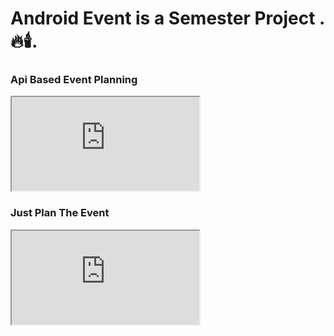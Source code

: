 # Android Event is a Semester Project .🔥🕯️.

### Api Based Event Planning
<iframe src="https://embed.lottiefiles.com/animation/87974"></iframe>

### Just Plan The Event
<iframe src="https://embed.lottiefiles.com/animation/91586"></iframe>
